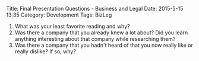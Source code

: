 Title: Final Presentation Questions - Business and Legal
Date: 2015-5-15 13:35
Category: Development
Tags: BizLeg

1. What was your least favorite reading and why?
2. Was there a company that you already knew a lot about? Did you learn anything interesting about that company while researching them?
3. Was there a company that you hadn't heard of that you now really like or really dislike? If so, why?